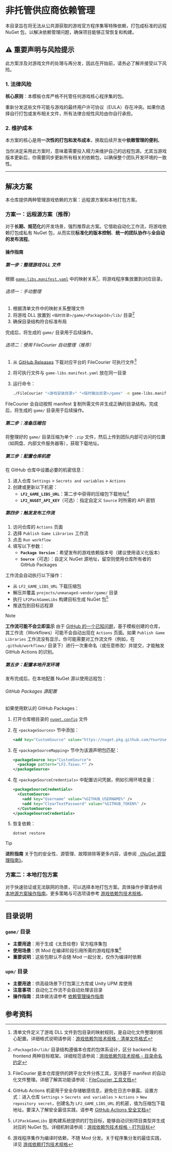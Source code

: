 # 非托管供应商依赖管理

本目录旨在将无法从公共源获取的游戏官方程序集等特殊依赖，打包成标准的远程 NuGet 包，以解决依赖管理问题，确保项目能够正常恢复和构建。

## ⚠️ 重要声明与风险提示

此方案涉及对游戏文件的处理与再分发，因此在开始前，请务必了解并接受以下风险。

### 1. 法律风险

**核心原则**：本模板仓库严格不托管任何游戏核心程序集的包。

重新分发这些文件可能与游戏的最终用户许可协议（EULA）存在冲突。如果你选择自行打包或发布相关文件，所有法律合规性风险由你自行承担。

### 2. 维护成本

本方案的核心是用**一次性的打包和发布成本**，换取后续开发中**依赖管理的便利**。

当你决定采用此方案时，意味着需要投入精力来维护自己的远程包源。尤其当游戏版本更新后，你需要同步更新所有相关的依赖包，以确保整个团队开发环境的一致性。

---

## 解决方案

本仓库提供两种管理游戏依赖的方案：远程源方案和本地打包方案。

### 方案一：远程源方案（推荐）

对于**长期、规范化**的开发场景，强烈推荐此方案。它借助自动化工作流，将游戏依赖打包成私有 NuGet 包，从而实现**标准化的版本控制**、**统一的团队协作**与**全自动的发布流程**。

#### 操作指南

##### 第一步：整理游戏 DLL 文件

根据 [`game-libs.manifest.yaml`](game/game-libs.manifest.yaml) 中的映射关系[^1]，将游戏程序集放置到对应目录。

###### 选项一：手动整理

1. 根据清单文件中的映射关系整理文件
2. 将游戏 DLL 放置到 `<临时目录>/game/<PackageId>/lib/` 目录[^2]
3. 确保目录结构符合标准布局

完成后，将生成的 `game/` 目录用于后续操作。

###### 选项二：使用 FileCourier 自动整理（推荐）

1. 从 [GitHub Releases](https://github.com/iplaylf2/lf2-taiwu-mods/releases) 下载对应平台的 FileCourier 可执行文件[^3]
2. 将可执行文件与 `game-libs.manifest.yaml` 放在同一目录
3. 运行命令：

   ```bash
   ./FileCourier "<游戏安装目录>" "<临时输出目录>/game" -m game-libs.manifest.yaml
   ```

FileCourier 会自动按照 manifest 复制所需文件并生成正确的目录结构。完成后，将生成的 `game/` 目录用于后续操作。

##### 第二步：准备压缩包

将整理好的 `game/` 目录压缩为单个 `.zip` 文件，然后上传到团队内部可访问的位置（如网盘、内部文件服务器等），获取下载地址。

##### 第三步：配置仓库机密

在 GitHub 仓库中设置必要的机密信息：

1. 进入仓库 `Settings` > `Secrets and variables` > `Actions`
2. 创建或更新以下机密：
   - **`LF2_GAME_LIBS_URL`**：第二步中获得的压缩包下载地址[^4]
   - **`LF2_NUGET_API_KEY`**（可选）：指定自定义 `Source` 时所需的 API 密钥

##### 第四步：触发发布工作流

1. 访问仓库的 `Actions` 页面
2. 选择 `Publish Game Libraries` 工作流
3. 点击 `Run workflow`
4. 填写以下参数：
   - **`Package Version`**：希望发布的游戏依赖版本号（建议使用语义化版本）
   - **`Source`**（可选）：自定义 NuGet 源地址，留空则使用仓库所有者的 GitHub Packages

工作流会自动执行以下操作：

- 从 `LF2_GAME_LIBS_URL` 下载压缩包
- 解压并覆盖 `projects/unmanaged-vendor/game/` 目录
- 执行 `LF2PackGameLibs` 构建目标生成 NuGet 包[^5]
- 推送包到目标远程源

> [!NOTE]
> **工作流可能不会立即显示**
> 由于 [GitHub 的一个已知问题](https://github.com/orgs/community/discussions/25219)，基于模板创建的仓库，其工作流（Workflows）可能不会自动出现在 `Actions` 页面。如果 `Publish Game Libraries` 工作流没有显示，你可能需要对工作流文件（例如，在 `.github/workflows/` 目录下）进行一次重命名（或任意修改）并提交，才能触发 GitHub Actions 的识别。

##### 第五步：配置本地开发环境

发布完成后，在本地配置 NuGet 源以使用远程包：

###### GitHub Packages 源配置

如果使用默认的 GitHub Packages：

1. 打开仓库根目录的 [`nuget.config`](../../nuget.config) 文件
2. 在 `<packageSources>` 节中添加：

   ```xml
   <add key="CustomSource" value="https://nuget.pkg.github.com/YourUsername/index.json" />
   ```

3. 在 `<packageSourceMapping>` 节中为该源声明包匹配：

   ```xml
   <packageSource key="CustomSource">
     <package pattern="LF2.Taiwu.*" />
   </packageSource>
   ```

4. 在 `<packageSourceCredentials>` 中配置访问凭据，例如引用环境变量：

   ```xml
   <packageSourceCredentials>
     <CustomSource>
       <add key="Username" value="%GITHUB_USERNAME%" />
       <add key="ClearTextPassword" value="%GITHUB_TOKEN%" />
     </CustomSource>
   </packageSourceCredentials>
   ```

5. 恢复依赖：

   ```bash
   dotnet restore
   ```

> [!TIP]
> **进阶指南**
> 关于包的安全性、源管理、故障排除等更多内容，请参阅 [《NuGet 源管理指南》](../../docs/how-to/nuget-source-management.md)。

### 方案二：本地打包方案

对于快速验证或无法联网的场景，可以选择本地打包方案。具体操作步骤请参阅 [本地源方案操作指南](../../docs/how-to/game-libs-local-setup.md)。更多策略与可选项请参考 [游戏依赖包技术规格](../../docs/reference/game-libs-packaging.md)。

---

## 目录说明

### `game/` 目录

- **主要用途**：用于生成《太吾绘卷》官方程序集包
- **使用场景**：供 Mod 在编译阶段引用所需的游戏程序集[^6]
- **重要说明**：这些包默认不会随 Mod 一起分发，仅作为编译时依赖

### `upm/` 目录

- **主要用途**：供高级场景下打包第三方库或 Unity UPM 库使用
- **注意事项**：自动化工作流不会自动处理该目录
- **操作指南**：具体做法请参考 [依赖管理操作指南](../../docs/how-to/dependency-management.md)

## 参考资料

[^1]: 清单文件定义了游戏 DLL 文件到包目录的映射规则，是自动化文件整理的核心配置。详细格式说明请参阅：[游戏依赖包技术规格 - 清单文件格式](../../docs/reference/game-libs-packaging.md#清单文件格式)
[^2]: `<PackageId>/lib/` 目录结构遵循本仓库的包体系设计，区分 backend 和 frontend 两种目标框架。详细规范请参阅：[游戏依赖包技术规格 - 目录命名约定](../../docs/reference/game-libs-packaging.md#目录命名约定)
[^3]: FileCourier 是本仓库提供的跨平台文件分拣工具，支持基于 manifest 的自动化文件整理。详细了解其功能请参阅：[FileCourier 工具文档](tools/FileCourier/README.md)
[^4]: GitHub Actions 机密用于安全存储敏感信息，避免在日志中暴露。设置方式：进入仓库 `Settings` > `Secrets and variables` > `Actions` > `New repository secret`，创建名为 `LF2_GAME_LIBS_URL` 的机密，值为压缩包下载地址。要深入了解安全最佳实践，请参考 [GitHub Actions 安全文档](https://docs.github.com/zh-cn/actions/security-guides/using-secrets-in-github-actions)
[^5]: `LF2PackGameLibs` 是构建系统提供的打包目标，能够自动识别项目类型并生成对应的 NuGet 包。详细机制请参阅：[游戏依赖包技术规格 - 打包目标](../../docs/reference/game-libs-packaging.md#打包目标)
[^6]: 游戏程序集作为编译时依赖，不随 Mod 分发。关于程序集分发的最佳实践，详见 [游戏依赖打包技术规格](../../docs/reference/game-libs-packaging.md)
